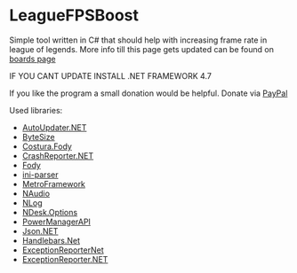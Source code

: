# LeagueFPSBoost
Simple tool written in C# that should help with increasing frame rate in league of legends.
More info till this page gets updated can be found on [boards page](https://goo.gl/bpxbGV)

IF YOU CANT UPDATE INSTALL .NET FRAMEWORK 4.7

If you like the program a small donation would be helpful. Donate via [PayPal](https://paypal.me/DjordjeMandic)

Used libraries:
  - [AutoUpdater.NET](https://github.com/ravibpatel/AutoUpdater.NET)
  - [ByteSize](https://github.com/omar/ByteSize)
  - [Costura.Fody](https://github.com/Fody/Costura)
  - [CrashReporter.NET](https://github.com/ravibpatel/CrashReporter.NET)
  - [Fody](https://github.com/Fody/Fody)
  - [ini-parser](https://github.com/rickyah/ini-parser)
  - [MetroFramework](https://github.com/thielj/MetroFramework)
  - [NAudio](https://github.com/naudio/NAudio)
  - [NLog](http://nlog-project.org/)
  - [NDesk.Options](http://www.ndesk.org/Options)
  - [PowerManagerAPI](https://github.com/Ravatsaas/PowerManagerAPI)
  - [Json.NET](https://www.newtonsoft.com/json)
  - [Handlebars.Net](https://github.com/rexm/Handlebars.Net)
  - [ExceptionReporterNet](http://exceptionreporter.net/)
  - [ExceptionReporter.NET](https://github.com/PandaWood/ExceptionReporter.NET)
